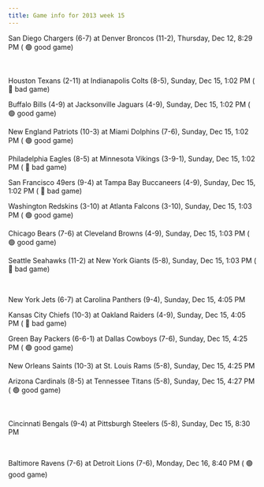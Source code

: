```yaml
---
title: Game info for 2013 week 15
---
```

San Diego Chargers (6-7) at Denver Broncos (11-2), Thursday, Dec 12, 8:29 PM (	:green_circle: good game)


<br/>

Houston Texans (2-11) at Indianapolis Colts (8-5), Sunday, Dec 15, 1:02 PM (	:red_circle: bad game)

Buffalo Bills (4-9) at Jacksonville Jaguars (4-9), Sunday, Dec 15, 1:02 PM (	:green_circle: good game)

New England Patriots (10-3) at Miami Dolphins (7-6), Sunday, Dec 15, 1:02 PM (	:green_circle: good game)

Philadelphia Eagles (8-5) at Minnesota Vikings (3-9-1), Sunday, Dec 15, 1:02 PM (	:red_circle: bad game)

San Francisco 49ers (9-4) at Tampa Bay Buccaneers (4-9), Sunday, Dec 15, 1:02 PM (	:red_circle: bad game)

Washington Redskins (3-10) at Atlanta Falcons (3-10), Sunday, Dec 15, 1:03 PM (	:green_circle: good game)

Chicago Bears (7-6) at Cleveland Browns (4-9), Sunday, Dec 15, 1:03 PM (	:green_circle: good game)

Seattle Seahawks (11-2) at New York Giants (5-8), Sunday, Dec 15, 1:03 PM (	:red_circle: bad game)


<br/>

New York Jets (6-7) at Carolina Panthers (9-4), Sunday, Dec 15, 4:05 PM

Kansas City Chiefs (10-3) at Oakland Raiders (4-9), Sunday, Dec 15, 4:05 PM (	:red_circle: bad game)

Green Bay Packers (6-6-1) at Dallas Cowboys (7-6), Sunday, Dec 15, 4:25 PM (	:green_circle: good game)

New Orleans Saints (10-3) at St. Louis Rams (5-8), Sunday, Dec 15, 4:25 PM

Arizona Cardinals (8-5) at Tennessee Titans (5-8), Sunday, Dec 15, 4:27 PM (	:green_circle: good game)


<br/>

Cincinnati Bengals (9-4) at Pittsburgh Steelers (5-8), Sunday, Dec 15, 8:30 PM


<br/>

Baltimore Ravens (7-6) at Detroit Lions (7-6), Monday, Dec 16, 8:40 PM (	:green_circle: good game)

